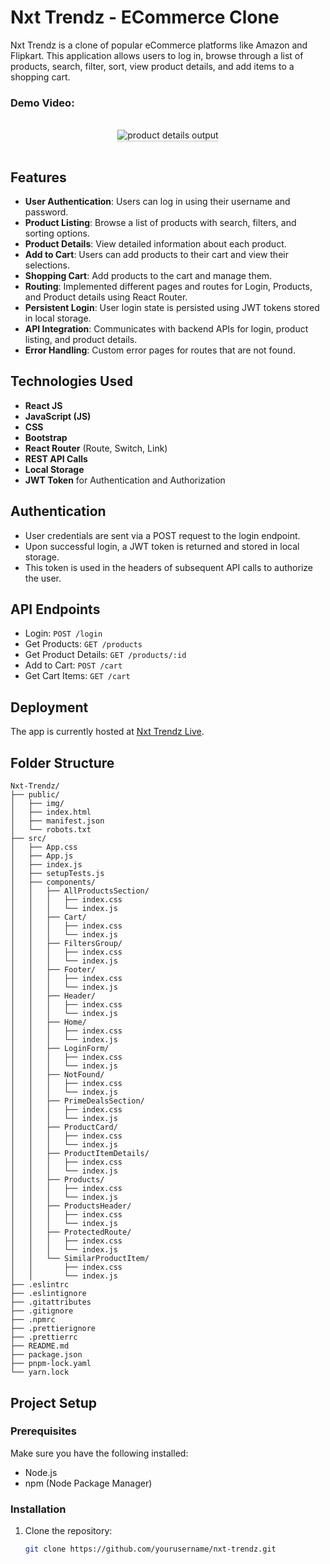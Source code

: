 # Nxt Trendz - ECommerce Clone

Nxt Trendz is a clone of popular eCommerce platforms like Amazon and Flipkart. This application allows users to log in, browse through a list of products, search, filter, sort, view product details, and add items to a shopping cart.

### Demo Video:

<br/>
<div style="text-align: center;">
    <img src="https://assets.ccbp.in/frontend/content/react-js/nxt-trendz-product-details-output-v0.gif" alt="product details output" style="max-width:70%;box-shadow:0 2.8px 2.2px rgba(0, 0, 0, 0.12)">
</div>
<br/>

## Features

- **User Authentication**: Users can log in using their username and password.
- **Product Listing**: Browse a list of products with search, filters, and sorting options.
- **Product Details**: View detailed information about each product.
- **Add to Cart**: Users can add products to their cart and view their selections.
- **Shopping Cart**: Add products to the cart and manage them.
- **Routing**: Implemented different pages and routes for Login, Products, and Product details using React Router.
- **Persistent Login**: User login state is persisted using JWT tokens stored in local storage.
- **API Integration**: Communicates with backend APIs for login, product listing, and product details.
- **Error Handling**: Custom error pages for routes that are not found.

## Technologies Used

- **React JS**
- **JavaScript (JS)**
- **CSS**
- **Bootstrap**
- **React Router** (Route, Switch, Link)
- **REST API Calls**
- **Local Storage**
- **JWT Token** for Authentication and Authorization

## Authentication
- User credentials are sent via a POST request to the login endpoint.
- Upon successful login, a JWT token is returned and stored in local storage.
- This token is used in the headers of subsequent API calls to authorize the user.

## API Endpoints
- Login: `POST /login`
- Get Products: `GET /products`
- Get Product Details: `GET /products/:id`
- Add to Cart: `POST /cart`
- Get Cart Items: `GET /cart`


## Deployment
The app is currently hosted at [Nxt Trendz Live](https://nxttrendz9raj.ccbp.tech/).

## Folder Structure

```plaintext
Nxt-Trendz/
├── public/
│   ├── img/
│   ├── index.html
│   ├── manifest.json
│   └── robots.txt
├── src/
│   ├── App.css
│   ├── App.js
│   ├── index.js
│   ├── setupTests.js
│   ├── components/
│   │   ├── AllProductsSection/
│   │   │   ├── index.css
│   │   │   └── index.js
│   │   ├── Cart/
│   │   │   ├── index.css
│   │   │   └── index.js
│   │   ├── FiltersGroup/
│   │   │   ├── index.css
│   │   │   └── index.js
│   │   ├── Footer/
│   │   │   ├── index.css
│   │   │   └── index.js
│   │   ├── Header/
│   │   │   ├── index.css
│   │   │   └── index.js
│   │   ├── Home/
│   │   │   ├── index.css
│   │   │   └── index.js
│   │   ├── LoginForm/
│   │   │   ├── index.css
│   │   │   └── index.js
│   │   ├── NotFound/
│   │   │   ├── index.css
│   │   │   └── index.js
│   │   ├── PrimeDealsSection/
│   │   │   ├── index.css
│   │   │   └── index.js
│   │   ├── ProductCard/
│   │   │   ├── index.css
│   │   │   └── index.js
│   │   ├── ProductItemDetails/
│   │   │   ├── index.css
│   │   │   └── index.js
│   │   ├── Products/
│   │   │   ├── index.css
│   │   │   └── index.js
│   │   ├── ProductsHeader/
│   │   │   ├── index.css
│   │   │   └── index.js
│   │   ├── ProtectedRoute/
│   │   │   ├── index.css
│   │   │   └── index.js
│   │   └── SimilarProductItem/
│   │       ├── index.css
│   │       └── index.js
├── .eslintrc
├── .eslintignore
├── .gitattributes
├── .gitignore
├── .npmrc
├── .prettierignore
├── .prettierrc
├── README.md
├── package.json
├── pnpm-lock.yaml
└── yarn.lock
```

## Project Setup

### Prerequisites

Make sure you have the following installed:

- Node.js
- npm (Node Package Manager)

### Installation

1. Clone the repository:

   ```bash
   git clone https://github.com/yourusername/nxt-trendz.git
